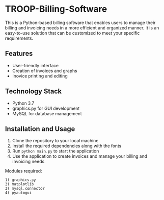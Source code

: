 # TROOP-Billing-Software
This is a Python-based billing software that enables users to manage their billing and invoicing needs in a more efficient and organized manner. It is an easy-to-use solution that can be customized to meet your specific requirements.

## Features

- User-friendly interface
- Creation of invoices and graphs
- Inovice printing and editing

## Technology Stack

- Python 3.7
- graphics.py for GUI development
- MySQL for database management

## Installation and Usage

1. Clone the repository to your local machine
2. Install the required dependencies along with the fonts
3. Run `python main.py` to start the application
4. Use the application to create invoices and manage your billing and invoicing needs.

Modules required: 

	1) graphics.py
	2) matplotlib
	3) mysql.connector
	4) pyautogui
